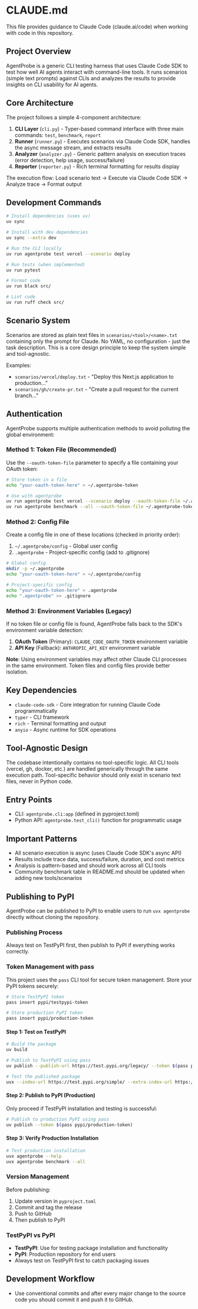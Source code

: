 # CLAUDE.md

This file provides guidance to Claude Code (claude.ai/code) when working with code in this repository.

## Project Overview

AgentProbe is a generic CLI testing harness that uses Claude Code SDK to test how well AI agents interact with command-line tools. It runs scenarios (simple text prompts) against CLIs and analyzes the results to provide insights on CLI usability for AI agents.

## Core Architecture

The project follows a simple 4-component architecture:

1. **CLI Layer** (`cli.py`) - Typer-based command interface with three main commands: `test`, `benchmark`, `report`
2. **Runner** (`runner.py`) - Executes scenarios via Claude Code SDK, handles the async message stream, and extracts results
3. **Analyzer** (`analyzer.py`) - Generic pattern analysis on execution traces (error detection, help usage, success/failure)
4. **Reporter** (`reporter.py`) - Rich terminal formatting for results display

The execution flow: Load scenario text → Execute via Claude Code SDK → Analyze trace → Format output

## Development Commands

```bash
# Install dependencies (uses uv)
uv sync

# Install with dev dependencies
uv sync --extra dev

# Run the CLI locally
uv run agentprobe test vercel --scenario deploy

# Run tests (when implemented)
uv run pytest

# Format code
uv run black src/

# Lint code
uv run ruff check src/
```

## Scenario System

Scenarios are stored as plain text files in `scenarios/<tool>/<name>.txt` containing only the prompt for Claude. No YAML, no configuration - just the task description. This is a core design principle to keep the system simple and tool-agnostic.

Examples:
- `scenarios/vercel/deploy.txt` - "Deploy this Next.js application to production..."
- `scenarios/gh/create-pr.txt` - "Create a pull request for the current branch..."

## Authentication

AgentProbe supports multiple authentication methods to avoid polluting the global environment:

### Method 1: Token File (Recommended)
Use the `--oauth-token-file` parameter to specify a file containing your OAuth token:

```bash
# Store token in a file
echo "your-oauth-token-here" > ~/.agentprobe-token

# Use with agentprobe
uv run agentprobe test vercel --scenario deploy --oauth-token-file ~/.agentprobe-token
uv run agentprobe benchmark --all --oauth-token-file ~/.agentprobe-token
```

### Method 2: Config File
Create a config file in one of these locations (checked in priority order):

1. `~/.agentprobe/config` - Global user config
2. `.agentprobe` - Project-specific config (add to .gitignore)

```bash
# Global config
mkdir -p ~/.agentprobe
echo "your-oauth-token-here" > ~/.agentprobe/config

# Project-specific config
echo "your-oauth-token-here" > .agentprobe
echo ".agentprobe" >> .gitignore
```

### Method 3: Environment Variables (Legacy)
If no token file or config file is found, AgentProbe falls back to the SDK's environment variable detection:

1. **OAuth Token** (Primary): `CLAUDE_CODE_OAUTH_TOKEN` environment variable
2. **API Key** (Fallback): `ANTHROPIC_API_KEY` environment variable

**Note**: Using environment variables may affect other Claude CLI processes in the same environment. Token files and config files provide better isolation.

## Key Dependencies

- `claude-code-sdk` - Core integration for running Claude Code programmatically
- `typer` - CLI framework
- `rich` - Terminal formatting and output
- `anyio` - Async runtime for SDK operations

## Tool-Agnostic Design

The codebase intentionally contains no tool-specific logic. All CLI tools (vercel, gh, docker, etc.) are handled generically through the same execution path. Tool-specific behavior should only exist in scenario text files, never in Python code.

## Entry Points

- CLI: `agentprobe.cli:app` (defined in pyproject.toml)
- Python API: `agentprobe.test_cli()` function for programmatic usage

## Important Patterns

- All scenario execution is async (uses Claude Code SDK's async API)
- Results include trace data, success/failure, duration, and cost metrics
- Analysis is pattern-based and should work across all CLI tools
- Community benchmark table in README.md should be updated when adding new tools/scenarios

## Publishing to PyPI

AgentProbe can be published to PyPI to enable users to run `uvx agentprobe` directly without cloning the repository.

### Publishing Process

Always test on TestPyPI first, then publish to PyPI if everything works correctly.

### Token Management with pass

This project uses the `pass` CLI tool for secure token management. Store your PyPI tokens securely:

```bash
# Store TestPyPI token
pass insert pypi/testpypi-token

# Store production PyPI token  
pass insert pypi/production-token
```

#### Step 1: Test on TestPyPI

```bash
# Build the package
uv build

# Publish to TestPyPI using pass
uv publish --publish-url https://test.pypi.org/legacy/ --token $(pass pypi/testpypi-token)

# Test the published package
uvx --index-url https://test.pypi.org/simple/ --extra-index-url https://pypi.org/simple/ agentprobe --help
```

#### Step 2: Publish to PyPI (Production)

Only proceed if TestPyPI installation and testing is successful:

```bash
# Publish to production PyPI using pass
uv publish --token $(pass pypi/production-token)
```

#### Step 3: Verify Production Installation

```bash
# Test production installation
uvx agentprobe --help
uvx agentprobe benchmark --all
```

### Version Management

Before publishing:
1. Update version in `pyproject.toml`
2. Commit and tag the release
3. Push to GitHub
4. Then publish to PyPI

### TestPyPI vs PyPI

- **TestPyPI**: Use for testing package installation and functionality
- **PyPI**: Production repository for end users
- Always test on TestPyPI first to catch packaging issues

## Development Workflow

- Use conventional commits and after every major change to the source code you should commit it and push it to GitHub.